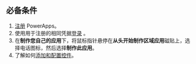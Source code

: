 ## <a name="prerequisites"></a>必备条件

1. [注册](../maker/signup-for-powerapps.md) PowerApps。
1. 使用用于注册的相同凭据[登录](https://web.powerapps.com/?utm_source=padocs&utm_medium=linkinadoc&utm_campaign=referralsfromdoc) 。
1. 在**制作您自己的应用**下，将鼠标指针悬停在**从头开始制作区域应用**磁贴上，选择电话图标，然后选择**制作此应用**。
1. 了解如何[添加和配置控件](../maker/canvas-apps/add-configure-controls.md)。
